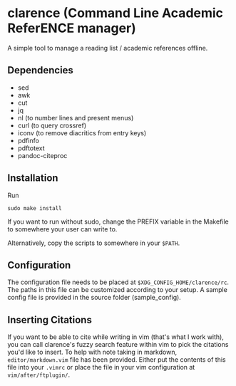 # clarence (Command Line Academic ReferENCE manager)

A simple tool to manage a reading list / academic references offline.

## Dependencies

- sed
- awk
- cut
- jq
- nl (to number lines and present menus)
- curl (to query crossref)
- iconv (to remove diacritics from entry keys)
- pdfinfo
- pdftotext
- pandoc-citeproc

## Installation

Run

    sudo make install

If you want to run without sudo, change the PREFIX variable in the Makefile to
somewhere your user can write to.

Alternatively, copy the scripts to somewhere in your `$PATH`.

## Configuration

The configuration file needs to be placed at `$XDG_CONFIG_HOME/clarence/rc`.
The paths in this file can be customized according to your setup. A sample
config file is provided in the source folder (sample_config).

## Inserting Citations

If you want to be able to cite while writing in vim (that's what I work with),
you can call clarence's fuzzy search feature within vim to pick the citations
you'd like to insert. To help with note taking in markdown,
`editor/markdown.vim` file has been provided. Either put the contents of this
file into your `.vimrc` or place the file in your vim configuration at
`vim/after/ftplugin/`.

